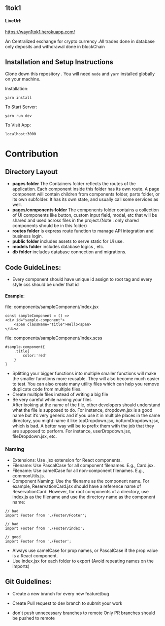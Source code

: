 ## 1tok1

#### LiveUrl:

https://wayn1tok1.herokuapp.com/


An Centralized exchange for crypto currency .All trades done in database only deposits and withdrawal done in blockChain 

## Installation and Setup Instructions

Clone down this repository . You will need `node` and `yarn` installed globally on your machine.  

Installation:

`yarn install`  

To Start Server:

`yarn run dev`  

To Visit App:

`localhost:3000`  

# Contribution

## Directory Layout
  - **pages folder**
  The Containers folder reflects the routes of the application. Each component inside this folder has its own route. A page component will contain children from components folder, parts folder, or its own subfolder. It has its own state, and usually call some services as well.
  - **pages/components folder**
  The components folder contains a collection of UI components like button, custom input field, modal, etc that will be shared and used across files in the project.(Note : only shared components should be in this folder)
  - **routes folder** is express route function to manage API integration and business login.
  - **public folder** includes assets to serve static for Ui use.
  - **models folder** includes database logics , etc.
  - **db folder** includes database connection and migrations.

## Code GuideLines:  

 - Every component should have unique id assign to root tag and every style css should be under that id 
 #### Example: 

file: components/sampleComponent/index.jsx


```
const sampleComponent = () => 
<div id="sample-component">
    <span className="title">Hello<span>
</div>
```


file: components/sampleComponent/index.scss

```
#sample-component{
    .title{
        color:'red'
    }
}
```

 
 - Splitting your bigger functions into multiple smaller functions will make the smaller functions more reusable. They will also become much easier to test. You can also create many utility files which can help you remove duplicate code from multiple files.
 - Create multiple files instead of writing a big file
 - Be very careful while naming your files  
 After looking at the name of the file, other developers should understand what the file is supposed to do. 
 For instance, dropdown.jsx is a good name but it’s very generic and if you use it in multiple places in the same directory, you might name it like topDropdown.jsx, bottomDropdown.jsx, which is bad. 
 A better way will be to prefix them with the job that they are supposed to perform. For instance, userDropdown.jsx, fileDropdown.jsx, etc.

### Naming

- Extensions: Use .jsx extension for React components.
- Filename: Use PascalCase for all component filenames. E.g., Card.jsx.
- Filename: Use camelCase for all non-component filenames. E.g., commonUtils.js.
- Component Naming: Use the filename as the component name. For example, ReservationCard.jsx should have a reference name of ReservationCard. However, for root components of a directory, use index.js as the filename and use the directory name as the component name:

```
// bad
import Footer from './Footer/Footer';

// bad
import Footer from './Footer/index';

// good
import Footer from './Footer';
```
- Always use camelCase for prop names, or PascalCase if the prop value is a React component.
- Use index.jsx for each folder to export (Avoid repeating names on the imports)
## Git Guidelines:  
 - Create a new branch for every new feature/bug

 - Create Pull request to dev branch to submit your work
 
 - don't push unnecessary branches to remote Only PR branches should be pushed to remote 

